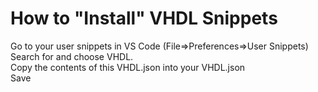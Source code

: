 # How to "Install" VHDL Snippets
Go to your user snippets in VS Code (File=>Preferences=>User Snippets)  
Search for and choose VHDL.  
Copy the contents of this VHDL.json into your VHDL.json  
Save  
